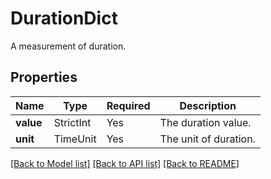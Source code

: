 # DurationDict

A measurement of duration.

## Properties
| Name | Type | Required | Description |
| ------------ | ------------- | ------------- | ------------- |
**value** | StrictInt | Yes | The duration value. |
**unit** | TimeUnit | Yes | The unit of duration. |


[[Back to Model list]](../../../../README.md#models-v2-link) [[Back to API list]](../../../../README.md#apis-v2-link) [[Back to README]](../../../../README.md)
